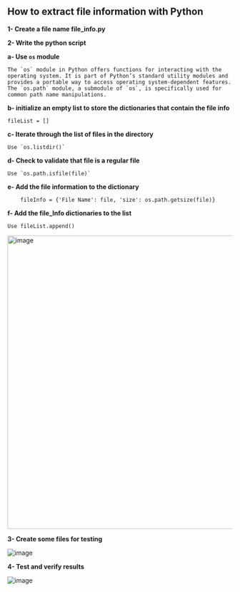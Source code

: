 ## How to extract file information with Python

**1- Create a file name file_info.py**

**2- Write the python script**

**a- Use `os` module**

    The `os` module in Python offers functions for interacting with the operating system. It is part of Python’s standard utility modules and provides a portable way to access operating system-dependent features. The `os.path` module, a submodule of `os`, is specifically used for common path name manipulations.

**b- initialize an empty list to store the dictionaries that contain the file info**

    fileList = [] 

**c- Iterate through the list of files in the directory**

    Use `os.listdir()` 

**d- Check to validate that file is a regular file**
    
    Use `os.path.isfile(file)` 

**e- Add the file information to the dictionary**

        fileInfo = {'File Name': file, 'size': os.path.getsize(file)} 

**f- Add the file_Info dictionaries to the list**
    
    Use fileList.append()


<img width="658" alt="image" src="https://github.com/user-attachments/assets/43bf164a-7369-431d-8fc6-50a62dfba277">


**3- Create some files for testing**


![image](https://github.com/user-attachments/assets/2549070b-3eb4-491f-bb12-a535e76a6160)


**4- Test and verify results**


![image](https://github.com/user-attachments/assets/2d9892ff-6472-4544-92d8-a1a57a20dd02)


